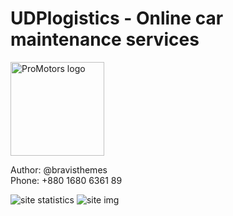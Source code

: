 # UDPlogistics - Online car maintenance services

<a href="https://w33bvgl.github.io/pro-motors/">
  <img src="img/logo.png" alt="ProMotors logo" style="width: 150px;">
</a>

Author: @bravisthemes <br>
Phone: +880 1680 6361 89

![site statistics](img/stats.png)
![site img](img/promotors.png)

  
